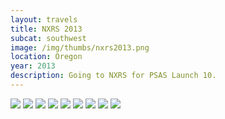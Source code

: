 ```yaml
---
layout: travels
title: NXRS 2013 
subcat: southwest
image: /img/thumbs/nxrs2013.png
location: Oregon
year: 2013
description: Going to NXRS for PSAS Launch 10.
---
```


<img src="https://lh4.googleusercontent.com/-QSLcSDU3Hcc/UdW1xpxYwAI/AAAAAAAAFds/W7OtI_ysRig/w348-h521-no/DSCF1906-post.png">

<img src="https://lh5.googleusercontent.com/-albSFFXlFvY/UdW1stGiVzI/AAAAAAAAFc8/O0zs7EFMP-4/w740-h494-no/DSCF1880-post.png">

<img src="https://lh3.googleusercontent.com/-a7HoWeiN2wU/UdW1u-7-QuI/AAAAAAAAFdU/WnSzB_FwiFk/w315-h521-no/DSCF1885.png">

<img src="https://lh6.googleusercontent.com/-CwWDGpU8wjE/UdW1vgxYWCI/AAAAAAAAFdY/22rgus5gLZA/s521-no/DSCF1888.png">

<img src="https://lh3.googleusercontent.com/-j4AydSUAY_Y/UdW1u8YAYyI/AAAAAAAAFdM/HbkWPBqEtbg/w348-h521-no/DSCF1886-post.png">

<img src="https://lh6.googleusercontent.com/-flzIAMeeQjc/UdW1wu1tWCI/AAAAAAAAFdg/zI0Gs71iv3k/w740-h494-no/DSCF1894-post.png">

<img src="https://lh4.googleusercontent.com/-L0ubdUlroyg/UdW1r_PSseI/AAAAAAAAFcw/nlUfRLb6l8o/w740-h494-no/DSCF1872-post.png">

<img src="https://lh4.googleusercontent.com/-GDNMvj2ZNmI/UdW1s-v_6iI/AAAAAAAAFdA/9cwAyRsKDRY/w348-h521-no/DSCF1881-post.png">

<img src="https://lh3.googleusercontent.com/-WeGOZ4bdhfo/UdW1xyizqII/AAAAAAAAFdw/AN6f_LxVaZQ/w740-h494-no/DSCF1915-post.png">

